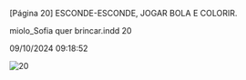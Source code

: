 [Página 20]
ESCONDE-ESCONDE, JOGAR BOLA E COLORIR.


miolo_Sofia quer brincar.indd 20

09/10/2024 09:18:52

![20](./img/page_020.jpg)

